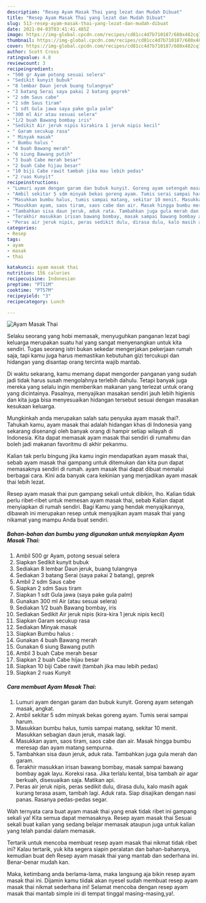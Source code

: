 ```yaml
---
description: "Resep Ayam Masak Thai yang lezat dan Mudah Dibuat"
title: "Resep Ayam Masak Thai yang lezat dan Mudah Dibuat"
slug: 513-resep-ayam-masak-thai-yang-lezat-dan-mudah-dibuat
date: 2021-04-03T03:41:41.485Z
image: https://img-global.cpcdn.com/recipes/cd81cc4d7b710187/680x482cq70/ayam-masak-thai-foto-resep-utama.jpg
thumbnail: https://img-global.cpcdn.com/recipes/cd81cc4d7b710187/680x482cq70/ayam-masak-thai-foto-resep-utama.jpg
cover: https://img-global.cpcdn.com/recipes/cd81cc4d7b710187/680x482cq70/ayam-masak-thai-foto-resep-utama.jpg
author: Scott Cross
ratingvalue: 4.8
reviewcount: 3
recipeingredient:
- "500 gr Ayam potong sesuai selera"
- "Sedikit kunyit bubuk"
- "8 lembar Daun jeruk buang tulangnya"
- "3 batang Serai saya pakai 2 batang geprek"
- "2 sdm Saus cabe"
- "2 sdm Saus tiram"
- "1 sdt Gula jawa saya pake gula palm"
- "300 ml Air atau sesuai selera"
- "1/2 buah Bawang bombay iris"
- "Sedikit Air jeruk nipis kirakira 1 jeruk nipis kecil"
- " Garam secukup rasa"
- " Minyak masak"
- " Bumbu halus "
- "4 buah Bawang merah"
- "6 siung Bawang putih"
- "3 buah Cabe merah besar"
- "2 buah Cabe hijau besar"
- "10 biji Cabe rawit tambah jika mau lebih pedas"
- "2 ruas Kunyit"
recipeinstructions:
- "Lumuri ayam dengan garam dan bubuk kunyit. Goreng ayam setengah masak, angkat."
- "Ambil sekitar 5 sdm minyak bekas goreng ayam. Tumis serai sampai harum."
- "Masukkan bumbu halus, tumis sampai matang, sekitar 10 menit. Masukkan sebagian daun jeruk, masak lagi."
- "Masukkan ayam, saos tiram, saos cabe dan air. Masak hingga bumbu meresap dan ayam matang sempurna."
- "Tambahkan sisa daun jeruk, aduk rata. Tambahkan juga gula merah dan garam."
- "Terakhir masukkan irisan bawang bombay, masak sampai bawang bombay agak layu. Koreksi rasa. Jika terlalu kental, bisa tambah air agar berkuah, disesuaikan saja. Matikan api."
- "Peras air jeruk nipis, peras sedikit dulu, dirasa dulu, kalo masih agak kurang terasa asam, tambah lagi. Aduk rata. Siap disajikan dengan nasi panas. Rasanya pedas-pedas segar."
categories:
- Resep
tags:
- ayam
- masak
- thai

katakunci: ayam masak thai 
nutrition: 156 calories
recipecuisine: Indonesian
preptime: "PT11M"
cooktime: "PT57M"
recipeyield: "3"
recipecategory: Lunch

---
```



![Ayam Masak Thai](https://img-global.cpcdn.com/recipes/cd81cc4d7b710187/680x482cq70/ayam-masak-thai-foto-resep-utama.jpg)

Selaku seorang yang hobi memasak, menyuguhkan panganan lezat bagi keluarga merupakan suatu hal yang sangat menyenangkan untuk kita sendiri. Tugas seorang istri bukan sekedar mengerjakan pekerjaan rumah saja, tapi kamu juga harus memastikan kebutuhan gizi tercukupi dan hidangan yang disantap orang tercinta wajib mantab.

Di waktu  sekarang, kamu memang dapat mengorder panganan yang sudah jadi tidak harus susah mengolahnya terlebih dahulu. Tetapi banyak juga mereka yang selalu ingin memberikan makanan yang terlezat untuk orang yang dicintainya. Pasalnya, menyajikan masakan sendiri jauh lebih higienis dan kita juga bisa menyesuaikan hidangan tersebut sesuai dengan masakan kesukaan keluarga. 



Mungkinkah anda merupakan salah satu penyuka ayam masak thai?. Tahukah kamu, ayam masak thai adalah hidangan khas di Indonesia yang sekarang disenangi oleh banyak orang di hampir setiap wilayah di Indonesia. Kita dapat memasak ayam masak thai sendiri di rumahmu dan boleh jadi makanan favoritmu di akhir pekanmu.

Kalian tak perlu bingung jika kamu ingin mendapatkan ayam masak thai, sebab ayam masak thai gampang untuk ditemukan dan kita pun dapat memasaknya sendiri di rumah. ayam masak thai dapat dibuat memalui berbagai cara. Kini ada banyak cara kekinian yang menjadikan ayam masak thai lebih lezat.

Resep ayam masak thai pun gampang sekali untuk dibikin, lho. Kalian tidak perlu ribet-ribet untuk memesan ayam masak thai, sebab Kalian dapat menyiapkan di rumah sendiri. Bagi Kamu yang hendak menyajikannya, dibawah ini merupakan resep untuk menyajikan ayam masak thai yang nikamat yang mampu Anda buat sendiri.

<!--inarticleads1-->

##### Bahan-bahan dan bumbu yang digunakan untuk menyiapkan Ayam Masak Thai:

1. Ambil 500 gr Ayam, potong sesuai selera
1. Siapkan Sedikit kunyit bubuk
1. Sediakan 8 lembar Daun jeruk, buang tulangnya
1. Sediakan 3 batang Serai (saya pakai 2 batang), geprek
1. Ambil 2 sdm Saus cabe
1. Siapkan 2 sdm Saus tiram
1. Siapkan 1 sdt Gula jawa (saya pake gula palm)
1. Gunakan 300 ml Air (atau sesuai selera)
1. Sediakan 1/2 buah Bawang bombay, iris
1. Sediakan Sedikit Air jeruk nipis (kira-kira 1 jeruk nipis kecil)
1. Siapkan  Garam secukup rasa
1. Sediakan  Minyak masak
1. Siapkan  Bumbu halus :
1. Gunakan 4 buah Bawang merah
1. Gunakan 6 siung Bawang putih
1. Ambil 3 buah Cabe merah besar
1. Siapkan 2 buah Cabe hijau besar
1. Siapkan 10 biji Cabe rawit (tambah jika mau lebih pedas)
1. Siapkan 2 ruas Kunyit




<!--inarticleads2-->

##### Cara membuat Ayam Masak Thai:

1. Lumuri ayam dengan garam dan bubuk kunyit. Goreng ayam setengah masak, angkat.
1. Ambil sekitar 5 sdm minyak bekas goreng ayam. Tumis serai sampai harum.
1. Masukkan bumbu halus, tumis sampai matang, sekitar 10 menit. Masukkan sebagian daun jeruk, masak lagi.
1. Masukkan ayam, saos tiram, saos cabe dan air. Masak hingga bumbu meresap dan ayam matang sempurna.
1. Tambahkan sisa daun jeruk, aduk rata. Tambahkan juga gula merah dan garam.
1. Terakhir masukkan irisan bawang bombay, masak sampai bawang bombay agak layu. Koreksi rasa. Jika terlalu kental, bisa tambah air agar berkuah, disesuaikan saja. Matikan api.
1. Peras air jeruk nipis, peras sedikit dulu, dirasa dulu, kalo masih agak kurang terasa asam, tambah lagi. Aduk rata. Siap disajikan dengan nasi panas. Rasanya pedas-pedas segar.




Wah ternyata cara buat ayam masak thai yang enak tidak ribet ini gampang sekali ya! Kita semua dapat memasaknya. Resep ayam masak thai Sesuai sekali buat kalian yang sedang belajar memasak ataupun juga untuk kalian yang telah pandai dalam memasak.

Tertarik untuk mencoba membuat resep ayam masak thai nikmat tidak ribet ini? Kalau tertarik, yuk kita segera siapin peralatan dan bahan-bahannya, kemudian buat deh Resep ayam masak thai yang mantab dan sederhana ini. Benar-benar mudah kan. 

Maka, ketimbang anda berlama-lama, maka langsung aja bikin resep ayam masak thai ini. Dijamin kamu tiidak akan nyesel sudah membuat resep ayam masak thai nikmat sederhana ini! Selamat mencoba dengan resep ayam masak thai mantab simple ini di tempat tinggal masing-masing,ya!.

